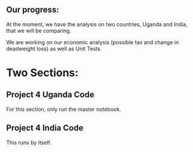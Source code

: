 ## Our progress:

At the moment, we have the analysis on two countries, Uganda and India, that we will be comparing. 

We are working on our economic analysis (possible tax and change in deadweight loss) as well as Unit Tests.

# Two Sections:

## Project 4 Uganda Code

For this section, only run the master notebook.

## Project 4 India Code

This runs by itself.
